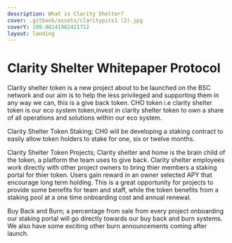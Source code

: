 ```yaml
---
description: What is Clarity Shelter?
cover: .gitbook/assets/claritypics1 (2).jpg
coverY: 199.08141962421712
layout: landing
---
```


# Clarity Shelter Whitepaper Protocol

Clarity shelter token is a new project about to be launched on the BSC network and our aim is to help the less privileged and supporting them in any way we can, this is a give back token. CHO token i.e clarity shelter token is our eco system token,invest in clarity shelter token to own a share of all operations and solutions within our eco system.

Clarity Shelter Token Staking; CH0 will be developing a staking contract to easily allow token holders to stake for one, six or twelve months.

Clarity Shelter Token Projects; Clarity shelter and home is the brain child of the token, a platform the team uses to give back. Clarity shelter employees work directly with other project owners to bring thier members a staking portal for thier token. Users gain reward in an owner selected APY that encourage long term holding. This is a great opportunity for projects to provide some benefits for team and staff, while the token benefits from a staking pool at a one time onboarding cost and annual renewal.

Buy Back and Burn; a percentage from sale from every project onboarding our staking portal will go directly towards our buy back and burn systems. We also have some exciting  other burn announcements coming after launch.

